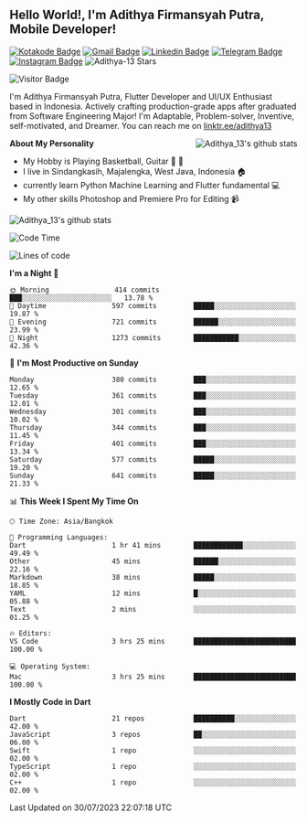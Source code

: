 
## Hello World!, I'm Adithya Firmansyah Putra, Mobile Developer!

[![Kotakode Badge](https://img.shields.io/badge/-Kotakode-green?style=plastic&logo=Kotakode&link=https://kotakode.com/users/527/adithya-13)](https://kotakode.com/users/527/adithya-13)
[![Gmail Badge](https://img.shields.io/badge/-Gmail-white?style=plastic&logo=Gmail&link=mailto:aditputrafirmansyah@gmail.com)](mailto:aditputrafirmansyah@gmail.com)
[![Linkedin Badge](https://img.shields.io/badge/-LinkedIn-blue?style=plastic&logo=Linkedin&link=https://www.linkedin.com/in/aditputrafirmansyah/)](https://www.linkedin.com/in/aditputrafirmansyah/) 
[![Telegram Badge](https://img.shields.io/badge/-Telegram-blue?style=plastic&logo=telegram&link=https://t.me/Adithya_13)](https://t.me/Adithya_13) 
[![Instagram Badge](https://img.shields.io/badge/-Instagram-white?style=plastic&logo=instagram&link=https://www.instagram.com/adithya_firmansyahputra/)](https://www.instagram.com/adithya_firmansyahputra/)
![Adithya-13 Stars](https://img.shields.io/github/stars/Adithya-13?affiliations=OWNER&style=social)

![Visitor Badge](https://visitor-badge.laobi.icu/badge?page_id=Adithya-13.Adithya-13)

I'm Adithya Firmansyah Putra, Flutter Developer and UI/UX Enthusiast based in Indonesia. Actively crafting production-grade apps after graduated from Software Engineering Major! I'm Adaptable, Problem-solver, Inventive, self-motivated, and Dreamer. You can reach me on [linktr.ee/adithya13](https://linktr.ee/adithya13)

<img align="right" alt="Adithya_13's github stats" src="https://github-readme-stats.vercel.app/api/top-langs/?username=Adithya-13&theme=radical&show_icons=true&hide_border=true&line_height=24"/>

**About My Personality**

- My Hobby is Playing Basketball, Guitar :basketball: :guitar: 
- I live in Sindangkasih, Majalengka, West Java, Indonesia :house:
- currently learn Python Machine Learning and Flutter fundamental :computer:
- My other skills Photoshop and Premiere Pro for Editing :video_camera:

<img alt="Adithya_13's github stats" src="https://github-readme-stats.vercel.app/api?username=Adithya-13&count_private=true&show_icons=true&hide_border=true&include_all_commits=true&line_height=24&theme=radical"/>

<!--START_SECTION:waka-->
![Code Time](http://img.shields.io/badge/Code%20Time-1%2C953%20hrs%2030%20mins-blue)

![Lines of code](https://img.shields.io/badge/From%20Hello%20World%20I%27ve%20Written-2.1%20million%20lines%20of%20code-blue)

**I'm a Night 🦉** 

```text
🌞 Morning                414 commits         ███░░░░░░░░░░░░░░░░░░░░░░   13.78 % 
🌆 Daytime                597 commits         █████░░░░░░░░░░░░░░░░░░░░   19.87 % 
🌃 Evening                721 commits         ██████░░░░░░░░░░░░░░░░░░░   23.99 % 
🌙 Night                  1273 commits        ███████████░░░░░░░░░░░░░░   42.36 % 
```
📅 **I'm Most Productive on Sunday** 

```text
Monday                   380 commits         ███░░░░░░░░░░░░░░░░░░░░░░   12.65 % 
Tuesday                  361 commits         ███░░░░░░░░░░░░░░░░░░░░░░   12.01 % 
Wednesday                301 commits         ███░░░░░░░░░░░░░░░░░░░░░░   10.02 % 
Thursday                 344 commits         ███░░░░░░░░░░░░░░░░░░░░░░   11.45 % 
Friday                   401 commits         ███░░░░░░░░░░░░░░░░░░░░░░   13.34 % 
Saturday                 577 commits         █████░░░░░░░░░░░░░░░░░░░░   19.20 % 
Sunday                   641 commits         █████░░░░░░░░░░░░░░░░░░░░   21.33 % 
```


📊 **This Week I Spent My Time On** 

```text
🕑︎ Time Zone: Asia/Bangkok

💬 Programming Languages: 
Dart                     1 hr 41 mins        ████████████░░░░░░░░░░░░░   49.49 % 
Other                    45 mins             ██████░░░░░░░░░░░░░░░░░░░   22.16 % 
Markdown                 38 mins             █████░░░░░░░░░░░░░░░░░░░░   18.85 % 
YAML                     12 mins             █░░░░░░░░░░░░░░░░░░░░░░░░   05.88 % 
Text                     2 mins              ░░░░░░░░░░░░░░░░░░░░░░░░░   01.25 % 

🔥 Editors: 
VS Code                  3 hrs 25 mins       █████████████████████████   100.00 % 

💻 Operating System: 
Mac                      3 hrs 25 mins       █████████████████████████   100.00 % 
```

**I Mostly Code in Dart** 

```text
Dart                     21 repos            ██████████░░░░░░░░░░░░░░░   42.00 % 
JavaScript               3 repos             ██░░░░░░░░░░░░░░░░░░░░░░░   06.00 % 
Swift                    1 repo              ░░░░░░░░░░░░░░░░░░░░░░░░░   02.00 % 
TypeScript               1 repo              ░░░░░░░░░░░░░░░░░░░░░░░░░   02.00 % 
C++                      1 repo              ░░░░░░░░░░░░░░░░░░░░░░░░░   02.00 % 
```




 Last Updated on 30/07/2023 22:07:18 UTC
<!--END_SECTION:waka-->
